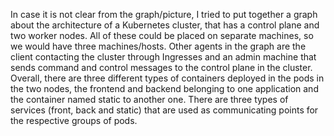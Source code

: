 In case it is not clear from the graph/picture, I tried to put together a graph about the architecture of a Kubernetes cluster, that has a control plane and two worker nodes. All of these could be placed on separate machines, so we would have three machines/hosts. Other agents in the graph are the client contacting the cluster through Ingresses and an admin machine that sends command and control messages to the control plane in the cluster. Overall, there are three different types of containers deployed in the pods in the two nodes, the frontend and backend belonging to one application and the container named static to another one. There are three types of services (front, back and static) that are used as communicating points for the respective groups of pods.
